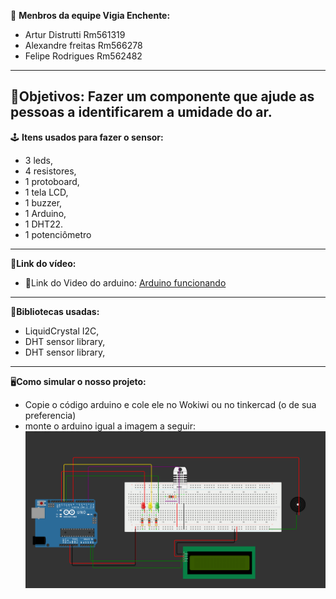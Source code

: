 🥸 **Menbros da equipe Vigia Enchente:**
 
- Artur Distrutti Rm561319
- Alexandre freitas Rm566278
- Felipe Rodrigues Rm562482

------------------------------------------------------------------------------------------------------------------------------------------
🎯**Objetivos:**
Fazer um componente que ajude as pessoas a identificarem a umidade do ar.
------------------------------------------------------------------------------------------------------------------------------------------
🕹️ **Itens usados para fazer o sensor:**
- 3 leds,
- 4 resistores,
- 1 protoboard,
- 1 tela LCD,
- 1 buzzer,
- 1 Arduino,
- 1 DHT22.
- 1 potenciômetro

------------------------------------------------------------------------------------------------------------------------------------------
🔗**Link do vídeo:**
- 🔗Link do Video do arduino: [Arduino funcionando](https://youtu.be/0cmee0SxxN4)

------------------------------------------------------------------------------------------------------------------------------------------
📔**Bibliotecas usadas:**
- LiquidCrystal I2C,
- DHT sensor library,
- DHT sensor library,
------------------------------------------------------------------------------------------------------------------------------------------

🖥️**Como simular o nosso projeto:**
- Copie o código arduino e cole ele no Wokiwi ou no tinkercad (o de sua preferencia)
- monte o arduino igual a imagem a seguir:![Arduino](arduino.png)
